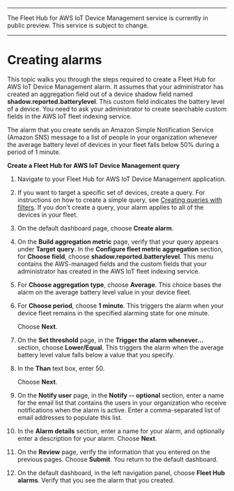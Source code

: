 --------

 The Fleet Hub for AWS IoT Device Management service is currently in public preview\. This service is subject to change\.

--------

# Creating alarms<a name="aws-iot-monitor-user-alarms-create"></a>

This topic walks you through the steps required to create a Fleet Hub for AWS IoT Device Management alarm\. It assumes that your administrator has created an aggregation field out of a device shadow field named **shadow\.reported\.batterylevel**\. This custom field indicates the battery level of a device\. You need to ask your administrator to create searchable custom fields in the AWS IoT fleet indexing service\.

The alarm that you create sends an Amazon Simple Notification Service \(Amazon SNS\) message to a list of people in your organization whenever the average battery level of devices in your fleet falls below 50% during a period of 1 minute\.

**Create a Fleet Hub for AWS IoT Device Management query**

1. Navigate to your Fleet Hub for AWS IoT Device Management application\.

1. If you want to target a specific set of devices, create a query\. For instructions on how to create a simple query, see [Creating queries with filters](aws-iot-monitor-user-queries-creating.md)\. If you don't create a query, your alarm applies to all of the devices in your fleet\.

1. On the default dashboard page, choose **Create alarm**\.

1. On the **Build aggregation metric** page, verify that your query appears under **Target query**\. In the **Configure fleet metric aggregation** section, for **Choose field**, choose **shadow\.reported\.batterylevel**\. This menu contains the AWS\-managed fields and the custom fields that your administrator has created in the AWS IoT fleet indexing service\.

1. For **Choose aggregation type**, choose **Average**\. This choice bases the alarm on the average battery level value in your device fleet\.

1. For **Choose period**, choose **1 minute**\. This triggers the alarm when your device fleet remains in the specified alarming state for one minute\.

   Choose **Next**\.

1. On the **Set threshold** page, in the **Trigger the alarm whenever\.\.\.** section, choose **Lower/Equal**\. This triggers the alarm when the average battery level value falls below a value that you specify\.

1. In the **Than** text box, enter 50\.

   Choose **Next**\.

1. On the **Notify user** page, in the **Notify \-\- optional** section, enter a name for the email list that contains the users in your organization who receive notifications when the alarm is active\. Enter a comma\-separated list of email addresses to populate this list\.

1. In the **Alarm details** section, enter a name for your alarm, and optionally enter a description for your alarm\. Choose **Next**\.

1. On the **Review** page, verify the information that you entered on the previous pages\. Choose **Submit**\. You return to the default dashboard\.

1. On the default dashboard, in the left navigation panel, choose **Fleet Hub alarms**\. Verify that you see the alarm that you created\.